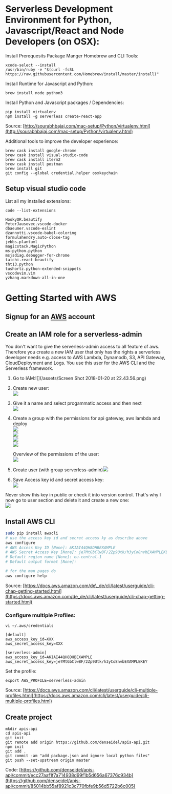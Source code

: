 # Serverless Development Environment for Python, Javascript/React and Node Developers \(on OSX\):

Install Prerequesits Package Manger Homebrew and CLI Tools:

```
xcode-select --install
/usr/bin/ruby -e "$(curl -fsSL https://raw.githubusercontent.com/Homebrew/install/master/install)"
```

Install Runtime for Javascript and Python:

```
brew install node python3
```

Install Python and Javascript packages / Dependencies:

```
pip install virtualenv
npm install -g serverless create-react-app
```

Source: [http://sourabhbajaj.com/mac-setup/Python/virtualenv.html](http://sourabhbajaj.com/mac-setup/Python/virtualenv.html)

Additional tools to improve the developer experience:

```
brew cask install google-chrome
brew cask install visual-studio-code
brew cask install iterm2
brew cask install postman
brew install git
git config --global credential.helper osxkeychain
```

## Setup visual studio code

List all my installed extensions:

```
code --list-extensions
```

```
HookyQR.beautify
PeterJausovec.vscode-docker
dbaeumer.vscode-eslint
dzannotti.vscode-babel-coloring
formulahendry.auto-close-tag
jebbs.plantuml
magicstack.MagicPython
ms-python.python
msjsdiag.debugger-for-chrome
taichi.react-beautify
tht13.python
tushortz.python-extended-snippets
vscodevim.vim
yzhang.markdown-all-in-one
```

# Getting Started with AWS

## Signup for an [AWS](https://aws.amazon.com) account

## Create an IAM role for a serverless-admin

You don't want to give the serverless-admin access to all feature of aws. Therefore you create a new IAM user that only has the rights a serverless developer needs e.g. access to AWS Lambda, Dynamodb, S3, API Gateway, CloudDeployment and Logs. You use this user for the AWS CLI and the Serverless framework.

1. Go to IAM:![](/assets/Screen Shot 2018-01-20 at 22.43.56.png)

2. Create new user:  
    ![](/assets/create-new-iam-user.png)

3. Give it a name and select progammatic access and then next  
   ![](/assets/create-new-iam-user-1.png)

4. Create a group with the permissions for api gateway, aws lambda and deploy  
   ![](/assets/creare-iam-role.png)  
   ![](/assets/create-iam-role-2.png)  
   ![](/assets/create-group.png)  
   ![](/assets/create-iam-role-3.png)

   Overview of the permissions of the user:  
   ![](/assets/serverless-admin-iam-rights.png)

5. Create user \(with group serverless-admin\)![](/assets/create-iam-role-4.png)

6. Save Access key id and secret access key:  
   ![](/assets/iam-role-credentials.png)

Never show this key in public or check it into version control. That's why I now go to user section and delete it and create a new one:  
![](/assets/change-iam-user-credentials.png)

## Install AWS CLI

```bash
sudo pip install awscli
# use the access key id and secret access ky as describe above
aws configure
# AWS Access Key ID [None]: AKIAI44QH8DHBEXAMPLE
# AWS Secret Access Key [None]: je7MtGbClwBF/2Zp9Utk/h3yCo8nvbEXAMPLEKEY
# Default region name [None]: eu-central-1
# Default output format [None]:

# for the man pages do
aws configure help
```

Source: [https://docs.aws.amazon.com/de\_de/cli/latest/userguide/cli-chap-getting-started.html](https://docs.aws.amazon.com/de_de/cli/latest/userguide/cli-chap-getting-started.html)

### Configure multiple Profiles:

```
vi ~/.aws/credentials
```

```
[default]
aws_access_key_id=XXX
aws_secret_access_key=XXX

[serverless-admin]
aws_access_key_id=AKIAI44QH8DHBEXAMPLE
aws_secret_access_key=je7MtGbClwBF/2Zp9Utk/h3yCo8nvbEXAMPLEKEY
```

Set the profile:

```
export AWS_PROFILE=serverless-admin
```

Source: [https://docs.aws.amazon.com/cli/latest/userguide/cli-multiple-profiles.html](https://docs.aws.amazon.com/cli/latest/userguide/cli-multiple-profiles.html)

## Create project

```
mkdir apis-api
cd apis-api
git init
git remote add origin https://github.com/denseidel/apis-api.git
npm init
git add .
git commit -am "add package.json and ignore local python files"
git push --set-upstream origin master
```

Code: [https://github.com/denseidel/apis-api/commit/ecc27aaf1f7a714938d99f1b5d656a67376c934b](https://github.com/denseidel/apis-api/commit/85014bb55af8921c3c770fbfe9b56d5722b6c005)

